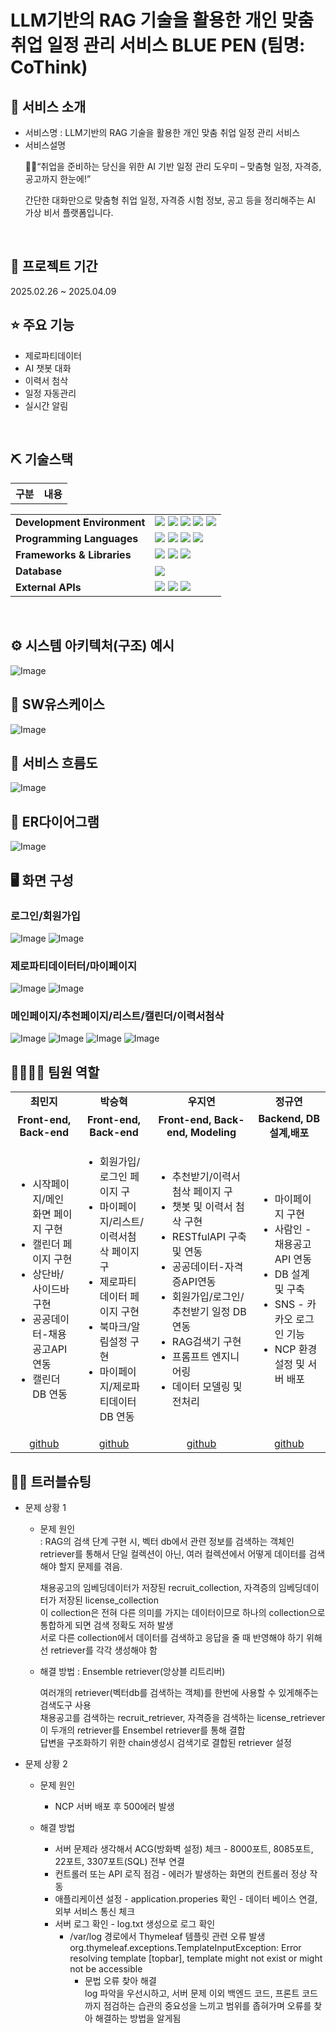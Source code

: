 # LLM기반의 RAG 기술을 활용한 개인 맞춤 취업 일정 관리 서비스 BLUE PEN (팀명: CoThink)


## 👀 서비스 소개
* 서비스명 : LLM기반의 RAG 기술을 활용한 개인 맞춤 취업 일정 관리 서비스
* 서비스설명
   <p>🧑‍💻“취업을 준비하는 당신을 위한 AI 기반 일정 관리 도우미 – 맞춤형 일정, 자격증, 공고까지 한눈에!”</P>
   <p>간단한 대화만으로 맞춤형 취업 일정, 자격증 시험 정보, 공고 등을 정리해주는 AI 가상 비서 플랫폼입니다.</p>
<br>

## 📅 프로젝트 기간
2025.02.26 ~ 2025.04.09
<br>

## ⭐ 주요 기능
* 제로파티데이터
* AI 챗봇 대화
* 이력서 첨삭
* 일정 자동관리
* 실시간 알림
<br>

## ⛏ 기술스택
<table>
    <tr>
        <th>구분</th>
        <th>내용</th>
    </tr>
    <tr>
	<table>
	  <tr>
	    <td><strong>Development Environment</strong></td>
	    <td>
	      <img src="https://img.shields.io/badge/GitHub-181717?style=for-the-badge&logo=github&logoColor=white"/>
	      <img src="https://img.shields.io/badge/VSCode-007ACC?style=for-the-badge&logo=visualstudiocode&logoColor=white"/>
	      <img src="https://img.shields.io/badge/Eclipse-2C2255?style=for-the-badge&logo=eclipseide&logoColor=white"/>
	      <img src="https://img.shields.io/badge/Naver_Cloud-03C75A?style=for-the-badge&logo=naver&logoColor=white"/>
	      <img src="https://img.shields.io/badge/Python-3776AB?style=for-the-badge&logo=python&logoColor=white"/>
	    </td>
	  </tr>
	  <tr>
	    <td><strong>Programming Languages</strong></td>
	    <td>
	      <img src="https://img.shields.io/badge/HTML5-E34F26?style=for-the-badge&logo=html5&logoColor=white"/>
	      <img src="https://img.shields.io/badge/CSS3-1572B6?style=for-the-badge&logo=css3&logoColor=white"/>
	      <img src="https://img.shields.io/badge/JavaScript-F7DF1E?style=for-the-badge&logo=javascript&logoColor=black"/>
	      <img src="https://img.shields.io/badge/Java-007396?style=for-the-badge&logo=java&logoColor=white"/>
	    </td>
	  </tr>
	  <tr>
	    <td><strong>Frameworks & Libraries</strong></td>
	    <td>
	      <img src="https://img.shields.io/badge/Spring-6DB33F?style=for-the-badge&logo=spring&logoColor=white"/>
	      <img src="https://img.shields.io/badge/FastAPI-009688?style=for-the-badge&logo=fastapi&logoColor=white"/>
	      <img src="https://img.shields.io/badge/ChromaDB-FFD700?style=for-the-badge&logoColor=black"/>
	    </td>
	  </tr>
	  <tr>
	    <td><strong>Database</strong></td>
	    <td>
	      <img src="https://img.shields.io/badge/MySQL-4479A1?style=for-the-badge&logo=mysql&logoColor=white"/>
	    </td>
	  </tr>
	  <tr>
	    <td><strong>External APIs</strong></td>
	    <td>
	      <img src="https://img.shields.io/badge/ChatGPT-10A37F?style=for-the-badge&logo=openai&logoColor=white"/>
	      <img src="https://img.shields.io/badge/Saramin_API-004F9E?style=for-the-badge&logoColor=white"/>
	      <img src="https://img.shields.io/badge/Public_Data_API-005BAC?style=for-the-badge&logoColor=white"/>
	    </td>
	  </tr>
	</table>


<br>

## ⚙ 시스템 아키텍처(구조) 예시 
![Image](https://github.com/user-attachments/assets/5f7a42bb-05a0-4d5a-a8d5-8499e1ef296e)<br>

## 📌 SW유스케이스
![Image](https://github.com/user-attachments/assets/f93f1cc7-b03e-41e8-8041-2b8e6ab1feb5)<br>

## 📌 서비스 흐름도
![Image](https://github.com/user-attachments/assets/92c3d82e-3073-44ae-8cb4-a4ff200badaa)<br>

## 📌 ER다이어그램
![Image](https://github.com/user-attachments/assets/135e468b-b089-4b90-85c3-7607dea65904)<br>

## 🖥 화면 구성

### 로그인/회원가입
![Image](https://github.com/user-attachments/assets/13cdd2e6-0982-4112-ac93-db7c51b66a49)
![Image](https://github.com/user-attachments/assets/c7dae79a-5cbd-43c8-be65-fd6935d37217)<br>

### 제로파티데이터터/마이페이지
![Image](https://github.com/user-attachments/assets/fb4c8c8f-a351-47aa-8f23-250a24a1c8d4)
![Image](https://github.com/user-attachments/assets/57526a2b-10c2-46bc-9dff-fdb615675a9b)<br>

### 메인페이지/추천페이지/리스트/캘린더/이력서첨삭
![Image](https://github.com/user-attachments/assets/ff743179-0ea9-41eb-8ea7-3739ee08f0ec)
![Image](https://github.com/user-attachments/assets/c5fcf9ab-7d9e-4e3d-a31b-732d07292ec2)
![Image](https://github.com/user-attachments/assets/b0237a94-6736-49dd-8ee0-0b02e7ecfd4c)
![Image](https://github.com/user-attachments/assets/0ed14d43-7661-444e-932f-5e919fbf7698)<br>


## 👨‍👩‍👦‍👦 팀원 역할
<table>
  <tr>
    <td align="center"><strong>최민지</strong></td>
    <td align="center"><strong>박승혁</strong></td>
    <td align="center"><strong>우지연</strong></td>
    <td align="center"><strong>정규연</strong></td>
  </tr>
  <tr>
    <td align="center"><b>Front-end, Back-end</b></td>
    <td align="center"><b>Front-end, Back-end</b></td>
    <td align="center"><b>Front-end, Back-end, Modeling</b></td>
    <td align="center"><b>Backend, DB 설계,배포</b></td>
  </tr>
  <tr>
    <td align="left">
	<ul>
	<li>시작페이지/메인화면 페이지 구현</li>
	<li>캘린더 페이지 구현</li>
	<li>상단바/사이드바 구현</li>
	<li>공공데이터-채용공고API연동</li>
	<li>캘린더 DB 연동</li>
	</ul>
    </td>
    <td align="left">
	<ul>
	<li>회원가입/로그인 페이지 구</li>
	<li>마이페이지/리스트/이력서첨삭 페이지 구</li>
	<li>제로파티데이터 페이지 구현</li>
	<li>북마크/알림설정 구현</li>
	<li>마이페이지/제로파티데이터 DB 연동</li>
	</ul>
    </td>
    <td align="left">
	<ul>
	<li>추천받기/이력서 첨삭 페이지 구</li>
	<li>챗봇 및 이력서 첨삭 구현</li>
	<li>RESTfulAPI 구축 및 연동</li>
	<li>공공데이터-자격증API연동</li>
	<li>회원가입/로그인/추천받기 일정 DB연동</li>
	<li>RAG검색기 구현</li>
	<li>프롬프트 엔지니어링</li>
	<li>데이터 모델링 및 전처리</li>
	</ul>
    </td>
    <td align="left">
	<ul>
	<li>마이페이지 구현 </li>
	<li>사람인 - 채용공고 API 연동</li>
	<li> DB 설계 및 구축</li>
	<li>SNS - 카카오 로그인 기능</li>
	<li>NCP 환경 설정 및 서버 배포</li>
	</ul>
    </td>
  </tr>
  <tr>
    <td align="center"><a href="https://github.com/mingd2" target='_blank'>github</a></td>
    <td align="center"><a href="https://github.com/parkseroy" target='_blank'>github</a></td>
    <td align="center"><a href="https://github.com/WJyeon" target='_blank'>github</a></td>
    <td align="center"><a href="https://github.com/gyuuuu00" target='_blank'>github</a></td>
  </tr>
</table>

## 🤾‍♂️ 트러블슈팅

* 문제 상황 1 <br>
  	* 문제 원인<br>
  	  : RAG의 검색 단계 구현 시, 벡터 db에서 관련 정보를 검색하는 객체인 retriever를 통해서 단일 컬렉션이 아닌, 여러 컬렉션에서 어떻게 데이터를 검색해야 할지 문제를 겪음. <br>

	   채용공고의 임베딩데이터가 저장된 recruit_collection, 자격증의 임베딩데이터가 저장된 license_collection <br/>
	   이 collection은 전혀 다른 의미를 가지는 데이터이므로 하나의 collection으로 통합하게 되면 검색 정확도 저하 발생<br/>
	   서로 다른 collection에서 데이터를 검색하고 응답을 줄 때 반영해야 하기 위해선 retriever를 각각 생성해야 함<br/>
   
	* 해결 방법
   	  : Ensemble retriever(앙상블 리트리버) <br/>

   	  여러개의 retriever(벡터db를 검색하는 객체)를 한번에 사용할 수 있게해주는 검색도구 사용 </br>
    	  채용공고를 검색하는 recruit_retriever, 자격증을 검색하는 license_retriever  이 두개의 retriever를 Ensembel retriever를 통해 결합</br>
   	  답변을 구조화하기 위한 chain생성시 검색기로 결합된 retriever 설정 </br>


 * 문제 상황 2 <br>


	* 문제 원인<br>
 		- NCP 서버 배포 후 500에러 발생
   		
	* 해결 방법<br>
 		- 서버 문제라 생각해서 ACG(방화벽 설정) 체크 - 8000포트, 8085포트, 22포트, 3307포트(SQL) 전부 연결
   		- 컨트롤러 또는 API 로직 점검 - 에러가 발생하는 화면의 컨트롤러 정상 작동
   		- 애플리케이션 설정 - application.properies 확인 - 데이터 베이스 연결, 외부 서비스 통신 체크
   		- 서버 로그 확인 - log.txt 생성으로 로그 확인
   			- /var/log 경로에서 Thymeleaf 템플릿 관련 오류 발생
        		 <br>org.thymeleaf.exceptions.TemplateInputException: Error resolving template [topbar], template might not exist or might not be accessible</br>
        		- 문법 오류 찾아 해결
	<br> log 파악을 우선시하고, 서버 문제 이외 백엔드 코드, 프론트 코드까지 점검하는 습관의 중요성을 느끼고 범위를 좁혀가며 오류를 찾아 해결하는 방법을 알게됨 </br>


